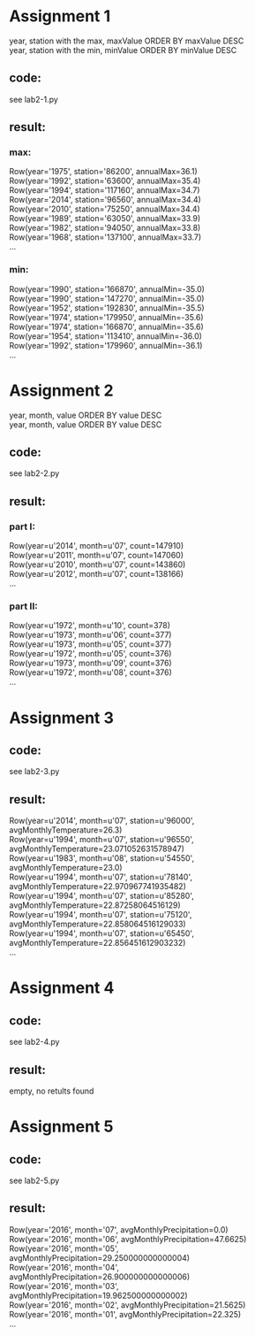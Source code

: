 # Assignment 1 
year, station with the max, maxValue ORDER BY maxValue DESC  
year, station with the min, minValue ORDER BY minValue DESC  

## code:
see lab2-1.py

## result:  
### max:  
Row(year='1975', station='86200', annualMax=36.1)  
Row(year='1992', station='63600', annualMax=35.4)  
Row(year='1994', station='117160', annualMax=34.7)  
Row(year='2014', station='96560', annualMax=34.4)  
Row(year='2010', station='75250', annualMax=34.4)  
Row(year='1989', station='63050', annualMax=33.9)  
Row(year='1982', station='94050', annualMax=33.8)  
Row(year='1968', station='137100', annualMax=33.7)  
...

### min:
Row(year='1990', station='166870', annualMin=-35.0)  
Row(year='1990', station='147270', annualMin=-35.0)  
Row(year='1952', station='192830', annualMin=-35.5)  
Row(year='1974', station='179950', annualMin=-35.6)  
Row(year='1974', station='166870', annualMin=-35.6)  
Row(year='1954', station='113410', annualMin=-36.0)  
Row(year='1992', station='179960', annualMin=-36.1)  
...  

# Assignment 2
year, month, value ORDER BY value DESC  
year, month, value ORDER BY value DESC

## code:
see lab2-2.py

## result:  

### part I:
Row(year=u'2014', month=u'07', count=147910)  
Row(year=u'2011', month=u'07', count=147060)  
Row(year=u'2010', month=u'07', count=143860)  
Row(year=u'2012', month=u'07', count=138166)  
...  

### part II:
Row(year=u'1972', month=u'10', count=378)  
Row(year=u'1973', month=u'06', count=377)  
Row(year=u'1973', month=u'05', count=377)  
Row(year=u'1972', month=u'05', count=376)  
Row(year=u'1973', month=u'09', count=376)  
Row(year=u'1972', month=u'08', count=376)  
...  

# Assignment 3

## code:
see lab2-3.py

## result:  
Row(year=u'2014', month=u'07', station=u'96000', avgMonthlyTemperature=26.3)  
Row(year=u'1994', month=u'07', station=u'96550', avgMonthlyTemperature=23.071052631578947)  
Row(year=u'1983', month=u'08', station=u'54550', avgMonthlyTemperature=23.0)  
Row(year=u'1994', month=u'07', station=u'78140', avgMonthlyTemperature=22.970967741935482)  
Row(year=u'1994', month=u'07', station=u'85280', avgMonthlyTemperature=22.87258064516129)  
Row(year=u'1994', month=u'07', station=u'75120', avgMonthlyTemperature=22.858064516129033)  
Row(year=u'1994', month=u'07', station=u'65450', avgMonthlyTemperature=22.856451612903232)  
...  

# Assignment 4

## code:
see lab2-4.py

## result: 
empty, no retults found  

# Assignment 5

## code:
see lab2-5.py

## result: 
Row(year='2016', month='07', avgMonthlyPrecipitation=0.0)  
Row(year='2016', month='06', avgMonthlyPrecipitation=47.6625)  
Row(year='2016', month='05', avgMonthlyPrecipitation=29.250000000000004)  
Row(year='2016', month='04', avgMonthlyPrecipitation=26.900000000000006)  
Row(year='2016', month='03', avgMonthlyPrecipitation=19.962500000000002)  
Row(year='2016', month='02', avgMonthlyPrecipitation=21.5625)  
Row(year='2016', month='01', avgMonthlyPrecipitation=22.325)  
...
